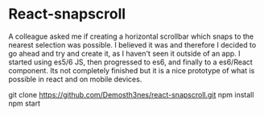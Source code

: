# React-snapscroll

A colleague asked me if creating a horizontal scrollbar which snaps to the nearest selection was possible. I believed it was and therefore I decided to go ahead and try and create it, as I haven't seen it outside of an app. I started using es5/6 JS, then progressed to es6, and finally to a es6/React component. Its not completely finished but it is a nice prototype of what is possible in react and on mobile devices. 

git clone https://github.com/Demosth3nes/react-snapscroll.git
npm install
npm start
